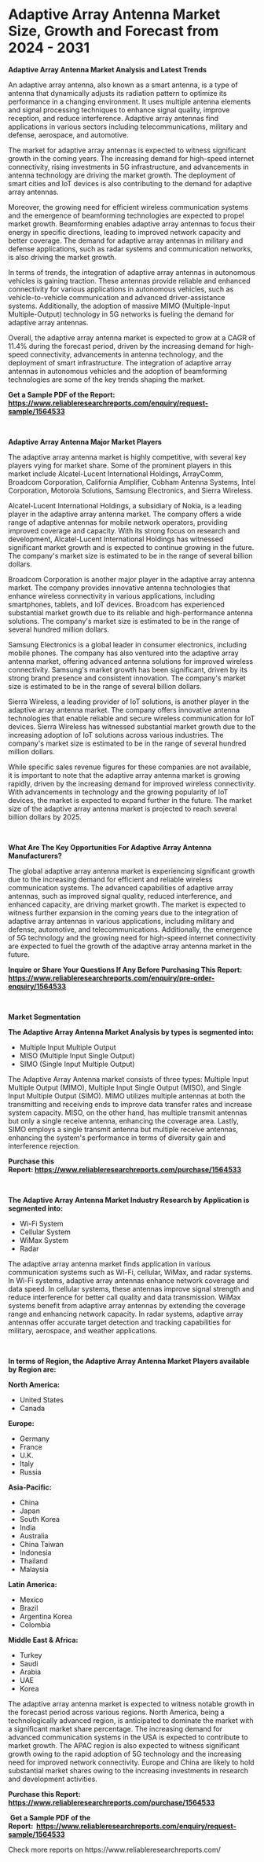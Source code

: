 <p><h1>Adaptive Array Antenna Market Size, Growth and Forecast from 2024 - 2031</h1></p><p><strong>Adaptive Array Antenna Market Analysis and Latest Trends</strong></p>
<p><p>An adaptive array antenna, also known as a smart antenna, is a type of antenna that dynamically adjusts its radiation pattern to optimize its performance in a changing environment. It uses multiple antenna elements and signal processing techniques to enhance signal quality, improve reception, and reduce interference. Adaptive array antennas find applications in various sectors including telecommunications, military and defense, aerospace, and automotive.</p><p>The market for adaptive array antennas is expected to witness significant growth in the coming years. The increasing demand for high-speed internet connectivity, rising investments in 5G infrastructure, and advancements in antenna technology are driving the market growth. The deployment of smart cities and IoT devices is also contributing to the demand for adaptive array antennas.</p><p>Moreover, the growing need for efficient wireless communication systems and the emergence of beamforming technologies are expected to propel market growth. Beamforming enables adaptive array antennas to focus their energy in specific directions, leading to improved network capacity and better coverage. The demand for adaptive array antennas in military and defense applications, such as radar systems and communication networks, is also driving the market growth.</p><p>In terms of trends, the integration of adaptive array antennas in autonomous vehicles is gaining traction. These antennas provide reliable and enhanced connectivity for various applications in autonomous vehicles, such as vehicle-to-vehicle communication and advanced driver-assistance systems. Additionally, the adoption of massive MIMO (Multiple-Input Multiple-Output) technology in 5G networks is fueling the demand for adaptive array antennas.</p><p>Overall, the adaptive array antenna market is expected to grow at a CAGR of 11.4% during the forecast period, driven by the increasing demand for high-speed connectivity, advancements in antenna technology, and the deployment of smart infrastructure. The integration of adaptive array antennas in autonomous vehicles and the adoption of beamforming technologies are some of the key trends shaping the market.</p></p>
<p><strong>Get a Sample PDF of the Report:&nbsp; <a href="https://www.reliableresearchreports.com/enquiry/request-sample/1564533">https://www.reliableresearchreports.com/enquiry/request-sample/1564533</a></strong></p>
<p>&nbsp;</p>
<p><strong>Adaptive Array Antenna Major Market Players</strong></p>
<p><p>The adaptive array antenna market is highly competitive, with several key players vying for market share. Some of the prominent players in this market include Alcatel-Lucent International Holdings, ArrayComm, Broadcom Corporation, California Amplifier, Cobham Antenna Systems, Intel Corporation, Motorola Solutions, Samsung Electronics, and Sierra Wireless.</p><p>Alcatel-Lucent International Holdings, a subsidiary of Nokia, is a leading player in the adaptive array antenna market. The company offers a wide range of adaptive antennas for mobile network operators, providing improved coverage and capacity. With its strong focus on research and development, Alcatel-Lucent International Holdings has witnessed significant market growth and is expected to continue growing in the future. The company's market size is estimated to be in the range of several billion dollars.</p><p>Broadcom Corporation is another major player in the adaptive array antenna market. The company provides innovative antenna technologies that enhance wireless connectivity in various applications, including smartphones, tablets, and IoT devices. Broadcom has experienced substantial market growth due to its reliable and high-performance antenna solutions. The company's market size is estimated to be in the range of several hundred million dollars.</p><p>Samsung Electronics is a global leader in consumer electronics, including mobile phones. The company has also ventured into the adaptive array antenna market, offering advanced antenna solutions for improved wireless connectivity. Samsung's market growth has been significant, driven by its strong brand presence and consistent innovation. The company's market size is estimated to be in the range of several billion dollars.</p><p>Sierra Wireless, a leading provider of IoT solutions, is another player in the adaptive array antenna market. The company offers innovative antenna technologies that enable reliable and secure wireless communication for IoT devices. Sierra Wireless has witnessed substantial market growth due to the increasing adoption of IoT solutions across various industries. The company's market size is estimated to be in the range of several hundred million dollars.</p><p>While specific sales revenue figures for these companies are not available, it is important to note that the adaptive array antenna market is growing rapidly, driven by the increasing demand for improved wireless connectivity. With advancements in technology and the growing popularity of IoT devices, the market is expected to expand further in the future. The market size of the adaptive array antenna market is projected to reach several billion dollars by 2025.</p></p>
<p>&nbsp;</p>
<p><strong>What Are The Key Opportunities For Adaptive Array Antenna Manufacturers?</strong></p>
<p><p>The global adaptive array antenna market is experiencing significant growth due to the increasing demand for efficient and reliable wireless communication systems. The advanced capabilities of adaptive array antennas, such as improved signal quality, reduced interference, and enhanced capacity, are driving market growth. The market is expected to witness further expansion in the coming years due to the integration of adaptive array antennas in various applications, including military and defense, automotive, and telecommunications. Additionally, the emergence of 5G technology and the growing need for high-speed internet connectivity are expected to fuel the growth of the adaptive array antenna market in the future.</p></p>
<p><strong>Inquire or Share Your Questions If Any Before Purchasing This Report: <a href="https://www.reliableresearchreports.com/enquiry/pre-order-enquiry/1564533">https://www.reliableresearchreports.com/enquiry/pre-order-enquiry/1564533</a></strong></p>
<p>&nbsp;</p>
<p><strong>Market Segmentation</strong></p>
<p><strong>The Adaptive Array Antenna Market Analysis by types is segmented into:</strong></p>
<p><ul><li>Multiple Input Multiple Output</li><li>MISO (Multiple Input Single Output)</li><li>SIMO (Single Input Multiple Output)</li></ul></p>
<p><p>The Adaptive Array Antenna market consists of three types: Multiple Input Multiple Output (MIMO), Multiple Input Single Output (MISO), and Single Input Multiple Output (SIMO). MIMO utilizes multiple antennas at both the transmitting and receiving ends to improve data transfer rates and increase system capacity. MISO, on the other hand, has multiple transmit antennas but only a single receive antenna, enhancing the coverage area. Lastly, SIMO employs a single transmit antenna but multiple receive antennas, enhancing the system's performance in terms of diversity gain and interference rejection.</p></p>
<p><strong>Purchase this Report:&nbsp;<a href="https://www.reliableresearchreports.com/purchase/1564533">https://www.reliableresearchreports.com/purchase/1564533</a></strong></p>
<p>&nbsp;</p>
<p><strong>The Adaptive Array Antenna Market Industry Research by Application is segmented into:</strong></p>
<p><ul><li>Wi-Fi System</li><li>Cellular System</li><li>WiMax System</li><li>Radar</li></ul></p>
<p><p>The adaptive array antenna market finds application in various communication systems such as Wi-Fi, cellular, WiMax, and radar systems. In Wi-Fi systems, adaptive array antennas enhance network coverage and data speed. In cellular systems, these antennas improve signal strength and reduce interference for better call quality and data transmission. WiMax systems benefit from adaptive array antennas by extending the coverage range and enhancing network capacity. In radar systems, adaptive array antennas offer accurate target detection and tracking capabilities for military, aerospace, and weather applications.</p></p>
<p>&nbsp;</p>
<p><strong>In terms of Region, the Adaptive Array Antenna Market Players available by Region are:</strong></p>
<p>
    <p> <strong> North America: </strong>
        <ul>
            <li>United States</li>
            <li>Canada</li>
        </ul>
        </p> 
    <p> <strong> Europe: </strong>
        <ul>
            <li>Germany</li>
            <li>France</li>
            <li>U.K.</li>
            <li>Italy</li>
            <li>Russia</li>
        </ul>
        </p> 
    <p> <strong> Asia-Pacific: </strong>
        <ul>
            <li>China</li>
            <li>Japan</li>
            <li>South Korea</li>
            <li>India</li>
            <li>Australia</li>
            <li>China Taiwan</li>
            <li>Indonesia</li>
            <li>Thailand</li>
            <li>Malaysia</li>
        </ul>
        </p> 
    <p> <strong> Latin America: </strong>
        <ul>
            <li>Mexico</li>
            <li>Brazil</li>
            <li>Argentina Korea</li>
            <li>Colombia</li>
        </ul>
        </p> 
    <p> <strong> Middle East & Africa: </strong>
        <ul>
            <li>Turkey</li>
            <li>Saudi</li>
            <li>Arabia</li>
            <li>UAE</li>
            <li>Korea</li>
        </ul>
    </p>
    </p>
<p><p>The adaptive array antenna market is expected to witness notable growth in the forecast period across various regions. North America, being a technologically advanced region, is anticipated to dominate the market with a significant market share percentage. The increasing demand for advanced communication systems in the USA is expected to contribute to market growth. The APAC region is also expected to witness significant growth owing to the rapid adoption of 5G technology and the increasing need for improved network connectivity. Europe and China are likely to hold substantial market shares owing to the increasing investments in research and development activities.</p></p>
<p><strong>Purchase this Report: <a href="https://www.reliableresearchreports.com/purchase/1564533">https://www.reliableresearchreports.com/purchase/1564533</a></strong></p>
<p>&nbsp;<strong>Get a Sample PDF of the Report:&nbsp;&nbsp;<a href="https://www.reliableresearchreports.com/enquiry/request-sample/1564533">https://www.reliableresearchreports.com/enquiry/request-sample/1564533</a></strong></p>
<p><strong></strong></p>
<p>Check more reports on https://www.reliableresearchreports.com/</p>